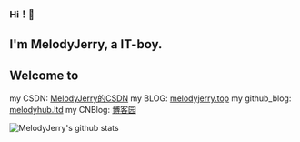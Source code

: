 ### Hi！👋
## I'm MelodyJerry, a IT-boy.
## Welcome to 
my CSDN: [MelodyJerry的CSDN](https://blog.csdn.net/weixin_43438052/article/details/113478849)
my BLOG: [melodyjerry.top](http://melodyjerry.top/)
my github_blog: [melodyhub.ltd](https://melodyhub.ltd/)
my CNBlog: [博客园](https://www.cnblogs.com/melodyjerry/p/13305991.html)

<!--
**melodyjerry/melodyjerry** is a ✨ _special_ ✨ repository because its `README.md` (this file) appears on your GitHub profile.

Here are some ideas to get you started:

- 🔭 I’m currently working on ...
- 🌱 I’m currently learning ...
- 👯 I’m looking to collaborate on ...
- 🤔 I’m looking for help with ...
- 💬 Ask me about ...
- 📫 How to reach me: ...
- 😄 Pronouns: ...
- ⚡ Fun fact: ...
-->

![MelodyJerry's github stats](https://github-readme-stats.vercel.app/api?username=melodyjerry&show_icons=true&theme=radical)

<!--![Most Used Language](https://github-readme-stats.vercel.app/api/top-langs/?username=melodyjerry&layout=compact&theme=dracula)-->

<!--[![forthebadge](https://forthebadge.com/images/badges/fuck-it-ship-it.svg)](https://forthebadge.com)-->
